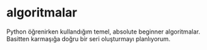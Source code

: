 # algoritmalar
Python öğrenirken kullandığım temel, absolute beginner algoritmalar. Basitten karmaşığa doğru bir seri oluşturmayı planlıyorum. 
